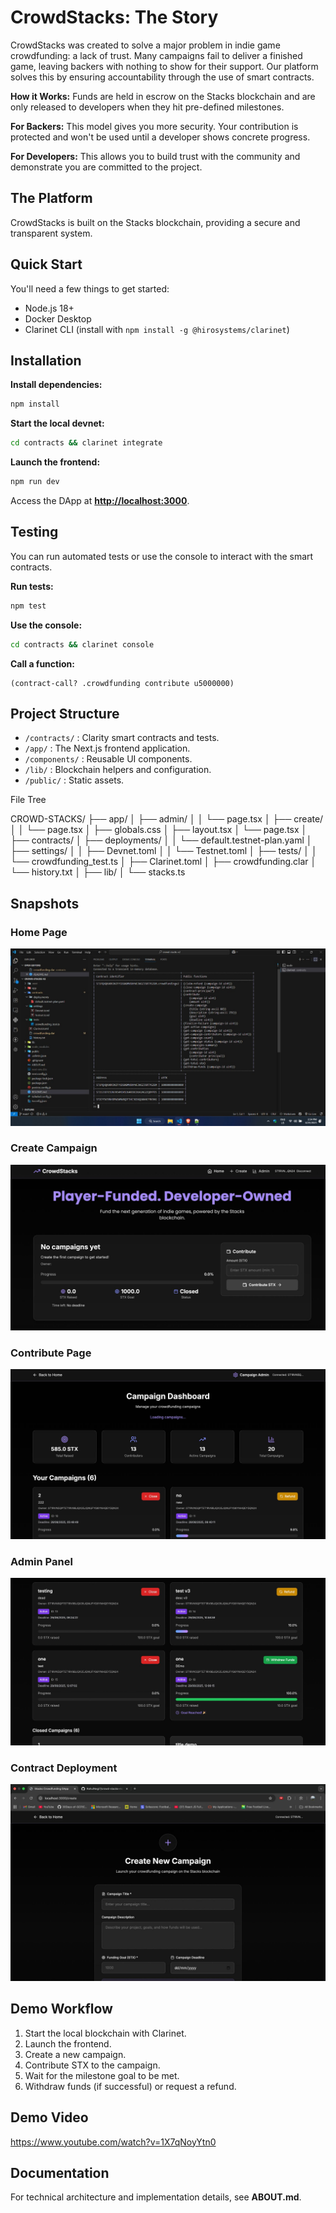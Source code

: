 # **CrowdStacks: The Story**

CrowdStacks was created to solve a major problem in indie game crowdfunding: a lack of trust. Many campaigns fail to deliver a finished game, leaving backers with nothing to show for their support. Our platform solves this by ensuring accountability through the use of smart contracts.

**How it Works:** Funds are held in escrow on the Stacks blockchain and are only released to developers when they hit pre-defined milestones.

**For Backers:** This model gives you more security. Your contribution is protected and won't be used until a developer shows concrete progress.

**For Developers:** This allows you to build trust with the community and demonstrate you are committed to the project.

## **The Platform**

CrowdStacks is built on the Stacks blockchain, providing a secure and transparent system.

## **Quick Start**

You'll need a few things to get started:

* Node.js 18+
* Docker Desktop
* Clarinet CLI (install with `npm install -g @hirosystems/clarinet`)

## **Installation**

**Install dependencies:**

```bash
npm install
```

**Start the local devnet:**

```bash
cd contracts && clarinet integrate
```

**Launch the frontend:**

```bash
npm run dev
```

Access the DApp at **[http://localhost:3000](http://localhost:3000)**.

## **Testing**

You can run automated tests or use the console to interact with the smart contracts.

**Run tests:**

```bash
npm test
```

**Use the console:**

```bash
cd contracts && clarinet console
```

**Call a function:**

```clarity
(contract-call? .crowdfunding contribute u5000000)
```

## Project Structure

- `/contracts/` : Clarity smart contracts and tests.  
- `/app/` : The Next.js frontend application.  
- `/components/` : Reusable UI components.  
- `/lib/` : Blockchain helpers and configuration.  
- `/public/` : Static assets.  

File Tree

CROWD-STACKS/
├── app/
│ ├── admin/
│ │ └── page.tsx
│ ├── create/
│ │ └── page.tsx
│ ├── globals.css
│ ├── layout.tsx
│ └── page.tsx
│
├── contracts/
│ ├── deployments/
│ │ └── default.testnet-plan.yaml
│ ├── settings/
│ │ ├── Devnet.toml
│ │ └── Testnet.toml
│ ├── tests/
│ │ └── crowdfunding_test.ts
│ ├── Clarinet.toml
│ ├── crowdfunding.clar
│ └── history.txt
│
├── lib/
│ └── stacks.ts

## **Snapshots**

### Home Page
![Home](assets/1.jpg)

### Create Campaign
![Create Campaign](assets/2.jpg)

### Contribute Page
![Contribute](assets/3.jpg)

### Admin Panel
![Admin](assets/4.jpg)

### Contract Deployment
![Deployment](assets/5.jpg)



## **Demo Workflow**

1. Start the local blockchain with Clarinet.
2. Launch the frontend.
3. Create a new campaign.
4. Contribute STX to the campaign.
5. Wait for the milestone goal to be met.
6. Withdraw funds (if successful) or request a refund.


## **Demo Video**
https://www.youtube.com/watch?v=1X7qNoyYtn0

## **Documentation**

For technical architecture and implementation details, see **ABOUT.md**.
